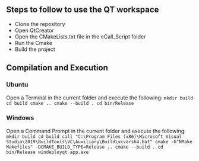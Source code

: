 ## Steps to follow to use the QT workspace

- Clone the repository
- Open QtCreator 
- Open the CMakeLists.txt file in the eCall_Script folder
- Run the Cmake
- Build the project

## Compilation and Execution

### Ubuntu
Open a Terminal in the current folder and execute the following:
    ```
    mkdir build
    cd build
    cmake ..
    cmake --build .
    cd bin/Release
    ```

### Windows
Open a Command Prompt in the current folder and execute the following:
    ```
    mkdir build
    cd build
    call "C:\Program Files (x86)\Microsoft Visual Studio\2019\BuildTools\VC\Auxiliary\Build\vcvars64.bat"
    cmake -G"NMake Makefiles" -DCMAKE_BUILD_TYPE=Release ..
    cmake --build .
    cd bin/Release
    windeployqt app.exe
    ```
